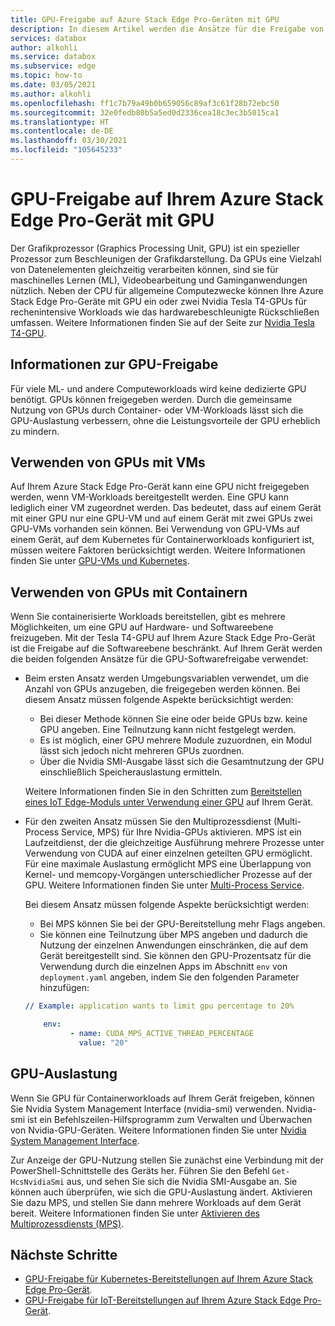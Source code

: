 ```yaml
---
title: GPU-Freigabe auf Azure Stack Edge Pro-Geräten mit GPU
description: In diesem Artikel werden die Ansätze für die Freigabe von GPUs auf Azure Stack Edge Pro-Geräten mit GPU beschrieben.
services: databox
author: alkohli
ms.service: databox
ms.subservice: edge
ms.topic: how-to
ms.date: 03/05/2021
ms.author: alkohli
ms.openlocfilehash: ff1c7b79a49b0b659056c89af3c61f28b72ebc50
ms.sourcegitcommit: 32e0fedb80b5a5ed0d2336cea18c3ec3b5015ca1
ms.translationtype: HT
ms.contentlocale: de-DE
ms.lasthandoff: 03/30/2021
ms.locfileid: "105645233"
---
```

# <a name="gpu-sharing-on-your-azure-stack-edge-pro-gpu-device"></a>GPU-Freigabe auf Ihrem Azure Stack Edge Pro-Gerät mit GPU

Der Grafikprozessor (Graphics Processing Unit, GPU) ist ein spezieller Prozessor zum Beschleunigen der Grafikdarstellung. Da GPUs eine Vielzahl von Datenelementen gleichzeitig verarbeiten können, sind sie für maschinelles Lernen (ML), Videobearbeitung und Gaminganwendungen nützlich. Neben der CPU für allgemeine Computezwecke können Ihre Azure Stack Edge Pro-Geräte mit GPU ein oder zwei Nvidia Tesla T4-GPUs für rechenintensive Workloads wie das hardwarebeschleunigte Rückschließen umfassen. Weitere Informationen finden Sie auf der Seite zur [Nvidia Tesla T4-GPU](https://www.nvidia.com/en-us/data-center/tesla-t4/).


## <a name="about-gpu-sharing"></a>Informationen zur GPU-Freigabe

Für viele ML- und andere Computeworkloads wird keine dedizierte GPU benötigt. GPUs können freigegeben werden. Durch die gemeinsame Nutzung von GPUs durch Container- oder VM-Workloads lässt sich die GPU-Auslastung verbessern, ohne die Leistungsvorteile der GPU erheblich zu mindern.  

## <a name="using-gpu-with-vms"></a>Verwenden von GPUs mit VMs

Auf Ihrem Azure Stack Edge Pro-Gerät kann eine GPU nicht freigegeben werden, wenn VM-Workloads bereitgestellt werden. Eine GPU kann lediglich einer VM zugeordnet werden. Das bedeutet, dass auf einem Gerät mit einer GPU nur eine GPU-VM und auf einem Gerät mit zwei GPUs zwei GPU-VMs vorhanden sein können. Bei Verwendung von GPU-VMs auf einem Gerät, auf dem Kubernetes für Containerworkloads konfiguriert ist, müssen weitere Faktoren berücksichtigt werden. Weitere Informationen finden Sie unter [GPU-VMs und Kubernetes](azure-stack-edge-gpu-deploy-gpu-virtual-machine.md#gpu-vms-and-kubernetes).


## <a name="using-gpu-with-containers"></a>Verwenden von GPUs mit Containern

Wenn Sie containerisierte Workloads bereitstellen, gibt es mehrere Möglichkeiten, um eine GPU auf Hardware- und Softwareebene freizugeben. Mit der Tesla T4-GPU auf Ihrem Azure Stack Edge Pro-Gerät ist die Freigabe auf die Softwareebene beschränkt. Auf Ihrem Gerät werden die beiden folgenden Ansätze für die GPU-Softwarefreigabe verwendet: 

- Beim ersten Ansatz werden Umgebungsvariablen verwendet, um die Anzahl von GPUs anzugeben, die freigegeben werden können. Bei diesem Ansatz müssen folgende Aspekte berücksichtigt werden:

    - Bei dieser Methode können Sie eine oder beide GPUs bzw. keine GPU angeben. Eine Teilnutzung kann nicht festgelegt werden.
    - Es ist möglich, einer GPU mehrere Module zuzuordnen, ein Modul lässt sich jedoch nicht mehreren GPUs zuordnen.
    - Über die Nvidia SMI-Ausgabe lässt sich die Gesamtnutzung der GPU einschließlich Speicherauslastung ermitteln.
    
    Weitere Informationen finden Sie in den Schritten zum [Bereitstellen eines IoT Edge-Moduls unter Verwendung einer GPU](azure-stack-edge-gpu-configure-gpu-modules.md) auf Ihrem Gerät.

- Für den zweiten Ansatz müssen Sie den Multiprozessdienst (Multi-Process Service, MPS) für Ihre Nvidia-GPUs aktivieren. MPS ist ein Laufzeitdienst, der die gleichzeitige Ausführung mehrere Prozesse unter Verwendung von CUDA auf einer einzelnen geteilten GPU ermöglicht. Für eine maximale Auslastung ermöglicht MPS eine Überlappung von Kernel- und memcopy-Vorgängen unterschiedlicher Prozesse auf der GPU. Weitere Informationen finden Sie unter [Multi-Process Service](https://docs.nvidia.com/deploy/pdf/CUDA_Multi_Process_Service_Overview.pdf).

    Bei diesem Ansatz müssen folgende Aspekte berücksichtigt werden:
    
    - Bei MPS können Sie bei der GPU-Bereitstellung mehr Flags angeben.
    - Sie können eine Teilnutzung über MPS angeben und dadurch die Nutzung der einzelnen Anwendungen einschränken, die auf dem Gerät bereitgestellt sind. Sie können den GPU-Prozentsatz für die Verwendung durch die einzelnen Apps im Abschnitt `env` von `deployment.yaml` angeben, indem Sie den folgenden Parameter hinzufügen: 

    ```yml
    // Example: application wants to limit gpu percentage to 20%
    
        env:
              - name: CUDA_MPS_ACTIVE_THREAD_PERCENTAGE 
                value: "20"    
    ```

## <a name="gpu-utilization"></a>GPU-Auslastung
 
Wenn Sie GPU für Containerworkloads auf Ihrem Gerät freigeben, können Sie Nvidia System Management Interface (nvidia-smi) verwenden. Nvidia-smi ist ein Befehlszeilen-Hilfsprogramm zum Verwalten und Überwachen von Nvidia-GPU-Geräten. Weitere Informationen finden Sie unter [Nvidia System Management Interface](https://developer.nvidia.com/nvidia-system-management-interface).

Zur Anzeige der GPU-Nutzung stellen Sie zunächst eine Verbindung mit der PowerShell-Schnittstelle des Geräts her. Führen Sie den Befehl `Get-HcsNvidiaSmi` aus, und sehen Sie sich die Nvidia SMI-Ausgabe an. Sie können auch überprüfen, wie sich die GPU-Auslastung ändert. Aktivieren Sie dazu MPS, und stellen Sie dann mehrere Workloads auf dem Gerät bereit. Weitere Informationen finden Sie unter [Aktivieren des Multiprozessdiensts (MPS)](azure-stack-edge-gpu-connect-powershell-interface.md#enable-multi-process-service-mps).


## <a name="next-steps"></a>Nächste Schritte

- [GPU-Freigabe für Kubernetes-Bereitstellungen auf Ihrem Azure Stack Edge Pro-Gerät](azure-stack-edge-gpu-deploy-kubernetes-gpu-sharing.md).
- [GPU-Freigabe für IoT-Bereitstellungen auf Ihrem Azure Stack Edge Pro-Gerät](azure-stack-edge-gpu-deploy-iot-edge-gpu-sharing.md).

